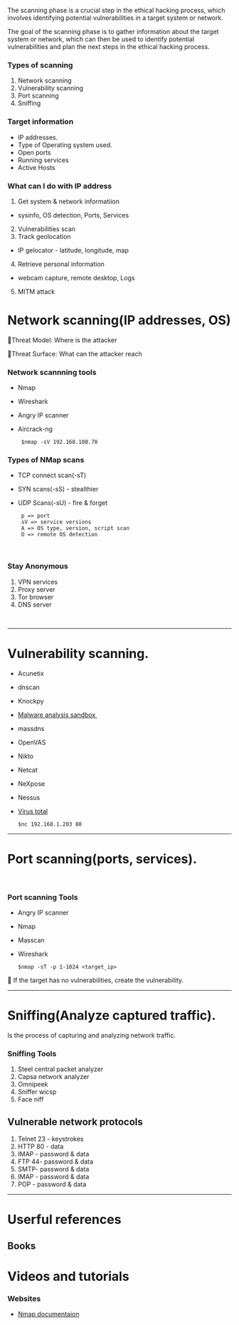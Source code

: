 The scanning phase is a crucial step in the ethical hacking process, which involves identifying potential vulnerabilities in a target system or network. 

The goal of the scanning phase is to gather information about the target system or network, which can then be used to identify potential vulnerabilities and plan the next steps in the ethical hacking process.




### Types of scanning 
1. Network scanning 
2. Vulnerability scanning 
3. Port scanning 
4. Sniffing 


### Target information 

- IP addresses.
- Type of Operating system used.
- Open ports
- Running services
- Active Hosts



### What can I do with IP address 
1. Get system & network informatiion
- sysinfo, OS detection, Ports, Services 
2. Vulnerabilities scan
3. Track geolocation
- IP gelocator - latitude, longitude, map
4. Retrieve personal information 
- webcam capture, remote desktop, Logs
5. MITM attack 




# Network scanning(IP addresses, OS)

📌Threat Model: Where is the attacker

📌Threat Surface: What can the attacker reach

### Network scannning tools

- Nmap
- Wireshark
- Angry IP scanner
- Aircrack-ng


       $nmap -sV 192.168.100.70

### Types of NMap scans

- TCP connect scan(-sT)
- SYN scans(-sS) - stealthier
- UDP Scans(-sU) - fire & forget

       p => port
       sV => service versions 
       A => OS type, version, script scan 
       O => remote OS detection 
 

### Stay Anonymous

1. VPN services 
2. Proxy server 
3. Tor browser
4. DNS server

   

-----------------------------------------------

 # Vulnerability scanning.

- Acunetix
- dnscan
- Knockpy
- [Malware analysis sandbox ](https://any.run)
- massdns 
- OpenVAS
- Nikto
- Netcat
- NeXpose
- Nessus
- [Virus total](virustotal.com)
 


      $nc 192.168.1.203 80


-------------------------------------------------------------


# Port scanning(ports, services).
 
 ### Port scanning Tools

 - Angry IP scanner
 - Nmap
 - Masscan
 - Wireshark


       $nmap -sT -p 1-1024 <target_ip>


📌 If the target has no vulnerabilities, create the vulnerability.


-----------------------------------------------------------


# Sniffing(Analyze captured traffic).

Is the process of capturing and analyzing network traffic. 


### Sniffing Tools 

1. Steel central packet analyzer 
2. Capsa network analyzer 
3. Omnipeek
4. Sniffer wicsp
5. Face niff


## Vulnerable network protocols 

1. Telnet 23 - keystrokes 
2. HTTP 80 - data
3. IMAP - password & data
4. FTP 44- password & data
5. SMTP- password & data
6. IMAP - password & data
7. POP - password & data



--------------------------------------------

# Userful references

## Books

# Videos and tutorials

### Websites

- [Nmap documentaion](https://nmap.org/docs.html)










